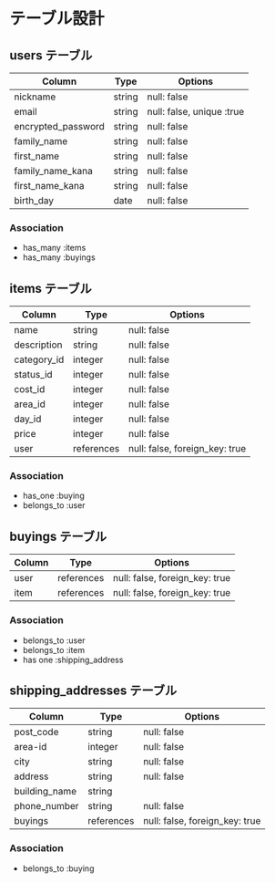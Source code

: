 # テーブル設計

## users テーブル

| Column               | Type    | Options                   |
| -------------------- | ------- | --------------------------|
| nickname             | string  | null: false               |
| email                | string  | null: false, unique :true |
| encrypted_password   | string  | null: false               |
| family_name          | string  | null: false               |
| first_name           | string  | null: false               |
| family_name_kana     | string  | null: false               |
| first_name_kana      | string  | null: false               |
| birth_day            | date    | null: false               |

### Association 

- has_many :items
- has_many :buyings

## items テーブル

| Column      | Type        | Options                        |
| ----------- | ----------- | ------------------------------ |
| name        | string      | null: false                    |
| description | string      | null: false                    |
| category_id | integer     | null: false                    |
| status_id   | integer     | null: false                    |
| cost_id     | integer     | null: false                    |
| area_id     | integer     | null: false                    |
| day_id      | integer     | null: false                    |
| price       | integer     | null: false                    |
| user        | references  | null: false, foreign_key: true |

### Association 

- has_one :buying
- belongs_to :user

## buyings テーブル

| Column      | Type        | Options                        |
| ----------- | ----------- | ------------------------------ |
| user        | references  | null: false, foreign_key: true |
| item        | references  | null: false, foreign_key: true |

### Association 

- belongs_to :user
- belongs_to :item
- has one :shipping_address

## shipping_addresses テーブル

| Column        | Type        | Options                        |
| ------------- | ----------- | ------------------------------ |
| post_code     | string      | null: false                    |
| area-id       | integer     | null: false                    |
| city          | string      | null: false                    |
| address       | string      | null: false                    |
| building_name | string      |                                |
| phone_number  | string      | null: false                    |
| buyings       | references  | null: false, foreign_key: true |

### Association 

- belongs_to :buying

